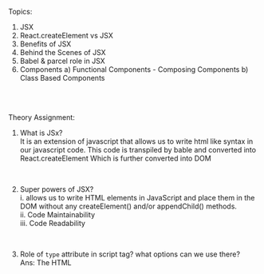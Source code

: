 Topics: <br />
1. JSX
2. React.createElement vs JSX
3. Benefits of JSX
4. Behind the Scenes of JSX
5. Babel & parcel role in JSX
6. Components
    a) Functional Components
        - Composing Components
    b) Class Based Components

<br /><br />

Theory Assignment: <br />
1. What is JSx?<br />
It is an extension of javascript that allows us to write html like syntax in our javascript code. This code is transpiled by bable and converted into React.createElement Which is further converted into DOM 
<br />

2. Super powers of JSX? <br />
i. allows us to write HTML elements in JavaScript and place them in the DOM without any createElement() and/or appendChild() methods.<br/>
ii. Code Maintainability <br/>
iii. Code Readability
<br/>

3. Role of `type` attribute in script tag? what options can we use there? <br />
Ans: The HTML <script> type Attribute is used to specify the MIME type of script and identify the content of the Tag. Attribute is not set (default), an empty string, or a JavaScript MIME type (module or importmap)
<br />

4. {`TitleComponent`} vs {`<TitleComponent/>`} vs {`<TitleComponent></TitleComponent>`} in JSX?<br />
titleComponent ~ is a React Element
`<TitleComponent/>` and `<TitleComponent></TitleComponent>` ~ both are React component. First one is used when no the componenent doesn't have any children.
<br />

5. Diffing Algorithm<br />
https://reactjs.org/docs/reconciliation.html

<br /> <br />

Coding Assignment: <br />
Assignment1 <br />
    ● Create a nested header element using React.createElement(h1, h2, h3 inside a div with class "title") <br />
    ● Create the same element using JSX <br />
    ● Create a functional component of the same with JSX? <br />
    ● Pass attributes into the tag in JSX <br />
    ● Composition of component(Add a component inside another) <br />
    ● {`TitleComponent`} vs {`<TitleComponent/>`} vs {`<TitleComponent></TitleComponent>`} in JSX ?<br />

Assignment2 <br />
    ● Create a header component from scratch using functional component with JSX <br />
    ● Add a logo in the left <br />
    ● Add a search bar in the middle <br />
    ● Add a user icon on the right <br />
    ● Add css to look it nice <br />

<br /><br />

References:
1. Babel: https://babeljs.io/ <br />
2. Attribute Type: https://developer.mozilla.org/en-US/docs/Web/HTML/Element/script#attr-type <br />
3. JS Module: https://developer.mozilla.org/en-US/docs/Web/JavaScript/Guide/Modules <br />
4. Babel Playground: https://babeljs.io/repl# <br />
5. React without JSX: https://reactjs.org/docs/react-without-jsx.html <br />